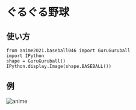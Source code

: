 # ぐるぐる野球

## 使い方

```
from anime2021.baseball046 import GuruGuruball
import IPython
shape = GuruGuruball()
IPython.display.Image(shape.BASEBALL())
```

## 例

![anime](https://user-images.githubusercontent.com/94042803/147099720-8352faa1-2b40-4917-93e4-de72de9c7852.png)

